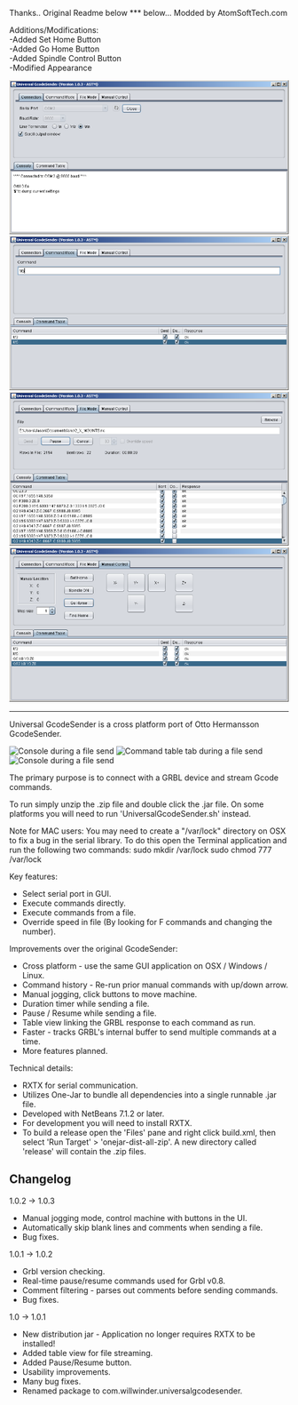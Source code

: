 Thanks.. Original Readme below *** below... Modded by AtomSoftTech.com

Additions/Modifications:<BR>
-Added Set Home Button<BR>
-Added Go Home Button<BR>
-Added Spindle Control Button<BR>
-Modified Appearance

![Connect](https://github.com/AtomSoftTech/winder-Universal-G-Code-Sender-55088e3/raw/master/pictures/connect_tab.png "Connect Tab")
![Command](https://github.com/AtomSoftTech/winder-Universal-G-Code-Sender-55088e3/raw/master/pictures/command_mode.png "Command Mode")
![File](https://github.com/AtomSoftTech/winder-Universal-G-Code-Sender-55088e3/raw/master/pictures/file_tab.png "File Mode")
![Manual](https://github.com/AtomSoftTech/winder-Universal-G-Code-Sender-55088e3/raw/master/pictures/manual.png "Manual Tab")
****************************************************************************************************************************
Universal GcodeSender is a cross platform port of Otto Hermansson GcodeSender.

![Console during a file send](https://github.com/winder/Universal-G-Code-Sender/raw/master/pictures/console_tab.png "Console during a file send.")
![Command table tab during a file send](https://github.com/winder/Universal-G-Code-Sender/raw/master/pictures/command_table_tab.png "Command table tab during a file send.")
![Console during a file send](https://github.com/winder/Universal-G-Code-Sender/raw/master/pictures/manualcontrol.png "Generate jog commands with some buttons.")

The primary purpose is to connect with a GRBL device and stream Gcode commands.

To run simply unzip the .zip file and double click the .jar file.
On some platforms you will need to run 'UniversalGcodeSender.sh' instead.

Note for MAC users:
You may need to create a "/var/lock" directory on OSX to fix a bug in the serial
library. To do this open the Terminal application and run the following two
commands:
   sudo mkdir /var/lock
   sudo chmod 777 /var/lock


Key features:
* Select serial port in GUI.
* Execute commands directly.
* Execute commands from a file.
* Override speed in file (By looking for F commands and changing the number).

Improvements over the original GcodeSender:
* Cross platform - use the same GUI application on OSX / Windows / Linux.
* Command history - Re-run prior manual commands with up/down arrow.
* Manual jogging, click buttons to move machine.
* Duration timer while sending a file.
* Pause / Resume while sending a file.
* Table view linking the GRBL response to each command as run.
* Faster - tracks GRBL's internal buffer to send multiple commands at a time.
* More features planned.

Technical details:
* RXTX for serial communication.
* Utilizes One-Jar to bundle all dependencies into a single runnable .jar file.
* Developed with NetBeans 7.1.2 or later.
* For development you will need to install RXTX.
* To build a release open the 'Files' pane and right click build.xml, then 
  select 'Run Target' > 'onejar-dist-all-zip'. A new directory called 'release'
  will contain the .zip files.

Changelog
---------
1.0.2 -> 1.0.3
* Manual jogging mode, control machine with buttons in the UI.
* Automatically skip blank lines and comments when sending a file.
* Bug fixes.

1.0.1 -> 1.0.2
* Grbl version checking.
* Real-time pause/resume commands used for Grbl v0.8.
* Comment filtering - parses out comments before sending commands.
* Bug fixes.

1.0 -> 1.0.1
* New distribution jar - Application no longer requires RXTX to be installed!
* Added table view for file streaming.
* Added Pause/Resume button.
* Usability improvements.
* Many bug fixes.
* Renamed package to com.willwinder.universalgcodesender.
